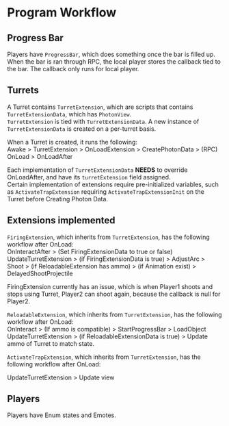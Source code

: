 # Program Workflow

## Progress Bar

Players have `ProgressBar`, which does something once the bar is filled up. When the bar is ran through RPC, the local player stores the callback tied to the bar. The callback only runs for local player.

## Turrets

A Turret contains `TurretExtension`, which are scripts that contains `TurretExtensionData`, which has `PhotonView`.  
`TurretExtension` is tied with `TurretExtensionData`. A new instance of `TurretExtensionData` is created on a per-turret basis.

When a Turret is created, it runs the following:  
Awake > TurretExtension > OnLoadExtension > CreatePhotonData > (RPC) OnLoad > OnLoadAfter

Each implementation of `TurretExtensionData` **NEEDS** to override OnLoadAfter, and have its `turretExtension` field assigned.  
Certain implementation of extensions require pre-initialized variables, such as `ActivateTrapExtension` requiring `ActivateTrapExtensionInit` on the Turret before Creating Photon Data.

## Extensions implemented

`FiringExtension`, which inherits from `TurretExtension`, has the following workflow after OnLoad:  
OnInteractAfter > (Set FiringExtensionData to true or false)  
UpdateTurretExtension > (if FiringExtensionData is true) > AdjustArc > Shoot > (if ReloadableExtension has ammo) > (if Animation exist) > DelayedShootProjectile  

FiringExtension currently has an issue, which is when Player1 shoots and stops using Turret, Player2 can shoot again, because the callback is null for Player2.

`ReloadableExtension`, which inherits from `TurretExtension`, has the following workflow after OnLoad:  
OnInteract > (If ammo is compatible) > StartProgressBar > LoadObject  
UpdateTurretExtension > (if ReloadableExtensionData is true) > Update ammo of Turret to match state.

`ActivateTrapExtension`, which inherits from `TurretExtension`, has the following workflow after OnLoad:  
<!-- OnInteract > (If ammo is compatible) > StartProgressBar > LoadObject   -->
UpdateTurretExtension > Update view

## Players

Players have Enum states and Emotes.